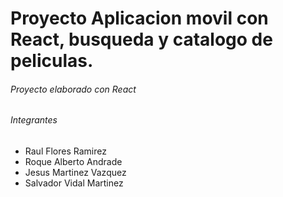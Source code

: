 # Proyecto Aplicacion movil con React, busqueda y catalogo de peliculas.
###### Proyecto elaborado con React
###### Integrantes
- Raul Flores Ramirez<br/>
- Roque Alberto Andrade<br/>
- Jesus Martinez Vazquez<br/>
- Salvador Vidal Martinez
